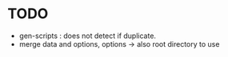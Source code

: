 
# TODO

- gen-scripts : does not detect if duplicate.
- merge data and options, options -> also root directory to use
